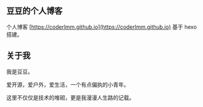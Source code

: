 ## 豆豆的个人博客

个人博客 [https://coderlmm.github.io](https://coderlmm.github.io) 基于 hexo 搭建。

## 关于我

我是豆豆。

爱开源，爱户外，爱生活，一个有点偏执的小青年。

这里不仅仅是技术的堆砌，更是我漫漫人生路的记载。
